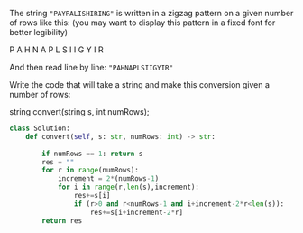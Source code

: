 The string `"PAYPALISHIRING"` is written in a zigzag pattern on a given number of rows like this: (you may want to display this pattern in a fixed font for better legibility)

P   A   H   N
A P L S I I G
Y   I   R

And then read line by line: `"PAHNAPLSIIGYIR"`

Write the code that will take a string and make this conversion given a number of rows:

string convert(string s, int numRows);

```python
class Solution:
    def convert(self, s: str, numRows: int) -> str:
        
        if numRows == 1: return s
        res = ""
        for r in range(numRows):
            increment = 2*(numRows-1)
            for i in range(r,len(s),increment):
                res+=s[i]
                if (r>0 and r<numRows-1 and i+increment-2*r<len(s)):
                    res+=s[i+increment-2*r]
        return res
```

